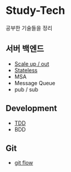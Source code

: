 # Study-Tech
공부한 기술들을 정리  

## 서버 백엔드
* [Scale up / out](https://github.com/mataeLee/Study-Tech/blob/master/Server/Scale%20up_out.md)  
* [Stateless](https://github.com/mataeLee/Study-Tech/blob/master/Server/Stateless.md)  
* MSA  
* Message Queue  
* pub / sub  
## Development 
* [TDD](https://github.com/mataeLee/Study-Tech/blob/master/Development/TDD.md)  
* BDD
## Git
* [git flow](https://github.com/mataeLee/Study-Tech/blob/master/Git/Git-flow.md)
